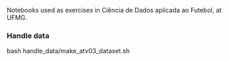 Notebooks used as exercises in Ciência de Dados aplicada ao Futebol, at UFMG.

### Handle data

bash handle_data/make_atv03_dataset.sh
